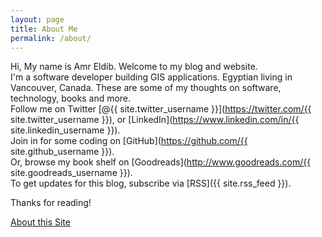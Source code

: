 ```yaml
---
layout: page
title: About Me
permalink: /about/
---
```


Hi, My name is Amr Eldib. Welcome to my blog and website.  
I'm a software developer building GIS applications. Egyptian living in Vancouver, Canada. These are some of my thoughts on software, technology, books and more.  
Follow me on Twitter [@{{ site.twitter_username }}](https://twitter.com/{{ site.twitter_username }}), or [LinkedIn](https://www.linkedin.com/in/{{ site.linkedin_username }}).  
Join in for some coding on [GitHub](https://github.com/{{ site.github_username }}).  
Or, browse my book shelf on [Goodreads](http://www.goodreads.com/{{ site.goodreads_username }}).  
To get updates for this blog, subscribe via [RSS]({{ site.rss_feed }}).
  
Thanks for reading!  

[About this Site](/aboutsite/)